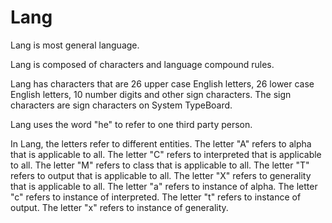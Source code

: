 # Lang

Lang is most general language.

Lang is composed of characters and language compound rules.

Lang has characters that are 26 upper case English letters, 26 lower case English letters, 10 number digits and other sign characters.
The sign characters are sign characters on System TypeBoard.

Lang uses the word "he" to refer to one third party person.

In Lang, the letters refer to different entities.
The letter "A" refers to alpha that is applicable to all.
The letter "C" refers to interpreted that is applicable to all.
The letter "M" refers to class that is applicable to all.
The letter "T" refers to output that is applicable to all.
The letter "X" refers to generality that is applicable to all.
The letter "a" refers to instance of alpha.
The letter "c" refers to instance of interpreted.
The letter "t" refers to instance of output.
The letter "x" refers to instance of generality.